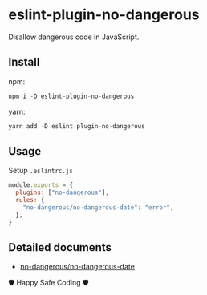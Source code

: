# eslint-plugin-no-dangerous

Disallow dangerous code in JavaScript.

## Install

npm:

```s
npm i -D eslint-plugin-no-dangerous
```

yarn:

```s
yarn add -D eslint-plugin-no-dangerous
```

## Usage

Setup `.eslintrc.js`

```js
module.exports = {
  plugins: ["no-dangerous"],
  rules: {
    "no-dangerous/no-dangerous-date": "error",
  },
}
```

## Detailed documents

- [no-dangerous/no-dangerous-date](https://github.com/arx-8/eslint-plugin-no-dangerous/blob/main/docs/no-dangerous-date.md)

:shield: Happy Safe Coding :shield:
